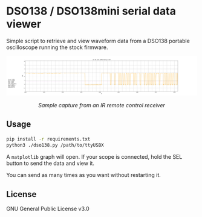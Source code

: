 # DSO138 / DSO138mini serial data viewer

Simple script to retrieve and view waveform data from a DSO138 portable 
oscilloscope running the stock firmware.

![Screenshot](./screenshot.png)
<div style="text-align: center;"><em>Sample capture from an IR remote control receiver</em></div>

## Usage

```bash
pip install -r requirements.txt
python3 ./dso138.py /path/to/ttyUSBX
```

A `matplotlib` graph will open. If your scope is connected, hold the SEL
button to send the data and view it.

You can send as many times as you want without restarting it.

## License

GNU General Public License v3.0

